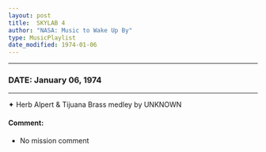 ```yaml
---
layout: post
title:  SKYLAB 4
author: "NASA: Music to Wake Up By"
type: MusicPlaylist
date_modified: 1974-01-06
---
```


----
### DATE: January 06, 1974
----
✦ Herb Alpert & Tijuana Brass medley by UNKNOWN

#### Comment:
* No mission comment
